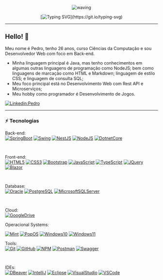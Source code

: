 <div align="center" > 

![waving](https://capsule-render.vercel.app/api?type=waving&height=90&color=gradient)
 
[![Typing SVG](https://readme-typing-svg.demolab.com?font=Dosis&size=60&duration=3000&pause=1000&color=22AE43&background=6DA3FF00&center=true&vCenter=true&random=false&width=550&height=90&lines=Bem-vindo(a)+Visitante!;Meu+nome+%C3%A9+Pedro!;Desenvolvedor+Web!)](https://git.io/typing-svg)
</div>

____

## Hello! 👋

Meu nome é Pedro, tenho 26 anos, curso Ciências da Computação e sou Desenvolvedor Web com foco em Back-end.

* Minha linguagem principal é Java, mas tenho conhecimentos em algumas outras linguagens de programação como NodeJS; bem como linguagens de marcação como HTML e Markdown; linguagem de estilo CSS; e linguagem de consulta SQL;
* Meu foco principal está no Desenvolvimento Web com Rest API e Microserviços;
* Meu hobby como programador é Desenvolvimento de Jogos.

[![Linkedin:Pedro](https://img.shields.io/badge/-Linkedin-blue?style=flat&logo=Linkedin&logoColor=white&link=https://www.linkedin.com/in/ipeeeed/)](https://www.linkedin.com/in/ipeeeed/)

____

### ⚡ Tecnologias

<div display="inline">

Back-end: <br>
[![SpringBoot](https://img.shields.io/badge/Spring_Boot-%236DB33F?style=flat&logo=springboot&logoColor=white)](https://docs.spring.io/spring-boot/index.html)
[![Swing](https://img.shields.io/badge/Java_Swing-%231B6AC6?style=flat&logo=smashingmagazine&logoColor=white)](https://docs.oracle.com/javase%2F7%2Fdocs%2Fapi%2F/javax/swing/package-summary.html)
[![NestJS](https://img.shields.io/badge/NestJS-%23E0234E?style=flat&logo=nestjs&logoColor=white)](https://docs.nestjs.com/)
[![NodeJS](https://img.shields.io/badge/NodeJS-%235FA04E?style=flat&logo=nodedotjs&logoColor=white)](https://nodejs.org/en/learn/getting-started/introduction-to-nodejs)
[![DotnetCore](https://img.shields.io/badge/C%23-%23512BD4?logo=dotnet&logoColor=%23512BD4&label=Dotnet%20Core&labelColor=black)](https://dotnet.microsoft.com/en-us/download)

<br>

Front-end: <br>
[![HTML5](https://img.shields.io/badge/-HTML5-E34F26?style=flat&logo=html5&logoColor=white)](https://devdocs.io/html/)
[![CSS3](https://img.shields.io/badge/-CSS3-1572B6?style=flat&logo=css3)](https://devdocs.io/css/)
[![Bootstrap](https://img.shields.io/badge/Bootstrap-%237952B3?style=flat&logo=bootstrap&logoColor=%23CFA9D9)](https://getbootstrap.com/docs/4.1/getting-started/introduction/)
[![JavaScript](https://img.shields.io/badge/-JavaScript-black?style=flat&logo=javascript)](https://devdocs.io/javascript/)
[![TypeScript](https://img.shields.io/badge/TypeScript-black?style=flat&logo=typescript&logoColor=007ACC)](https://www.typescriptlang.org/docs/)
[![JQuery](https://img.shields.io/badge/JQuery-white?style=flat&logo=jquery&logoColor=%230769AD)](https://api.jquery.com/)
[![Blazor](https://img.shields.io/badge/-Blazor-black?style=flat&logo=blazor&logoColor=%23512BD4)](https://dotnet.microsoft.com/en-us/apps/aspnet/web-apps/blazor)

<!-- [![Angular](https://img.shields.io/badge/Angular-black?logo=angular&logoColor=DD0031)](https://v17.angular.io/docs)
[![React](https://img.shields.io/badge/React-black?style=flat&logo=react&logoColor=%2361DAFB)](https://legacy.reactjs.org/docs/getting-started.html)
[![VueJs](https://img.shields.io/badge/VueJs-black?style=flat&logo=vuedotjs&logoColor=%234FC08D)](https://vuejs.org/guide/introduction.html) -->
<br>

Database: <br>
[![Oracle](https://img.shields.io/badge/Oracle-%23F80000?style=flat&logo=oracle&logoColor=white)](https://www.w3schools.com/sql/)
[![PostgreSQL](https://img.shields.io/badge/Postgresql-%234169E1?style=flat&logo=postgresql&logoColor=white)](https://www.w3schools.com/postgresql/index.php)
[![MicrosoftSQLServer](https://img.shields.io/badge/SQLServer-%23CC2927?style=flat&logo=microsoftsqlserver&logoColor=white)](https://www.w3schools.com/sql/)

<!-- ![MongoDb](https://img.shields.io/badge/MongoDB-black?style=flat&logo=mongodb&logoColor=%2347A248) -->
<br>

Cloud: <br>
[![GoogleDrive](https://img.shields.io/badge/Google_Drive-%234285F4?style=flat&logo=googledrive&logoColor=white)](https://www.google.com/intl/pt-br/drive/about.html)
<br>

Operacional Systems: <br>
<!-- [![Manjaro](https://img.shields.io/badge/Manjaro-35BF5C?logo=manjaro&logoColor=white)](https://manjaro.org/) -->

[![Mint](https://img.shields.io/badge/Mint-87CF3E?logo=linuxmint&logoColor=white)](https://www.linuxmint.com/download.php)
[![PopOS](https://img.shields.io/badge/PopOS-48B9C7?style=flat&logo=popos&logoColor=white)](https://pop.system76.com/)
[![Windows10](https://img.shields.io/badge/Windows_10-%230078D4?style=flat&logo=windowsxp&logoColor=white)](https://www.microsoft.com/pt-br/software-download/windows10%20)
[![Windows11](https://img.shields.io/badge/Windows_11-%230078D4?style=flat&logo=windows11&logoColor=white)](https://www.microsoft.com/pt-br/software-download/windows11)
<br>

Tools: <br>
[![Git](https://img.shields.io/badge/-Git-black?style=flat&logo=git)](https://git-scm.com/)
[![GitHub](https://img.shields.io/badge/-GitHub-black?style=flat&logo=github)](https://github.com/)
[![NPM](https://img.shields.io/badge/NPM-%23CB3837?style=flat&logo=npm&logoColor=white)](https://docs.npmjs.com/creating-a-new-npm-user-account)
[![Postman](https://img.shields.io/badge/Postman-%23FF6C37?style=flat&logo=postman&logoColor=black)](https://www.postman.com/)
[![Swagger](https://img.shields.io/badge/Swagger-%2385EA2D?style=flat&logo=swagger&logoColor=black)](https://swagger.io/docs/)

<!-- [![Docker](https://img.shields.io/badge/-Docker-2496ED?style=flat&logo=docker&logoColor=white)](https://docs.docker.com/) -->
<br>

IDEs: <br>
[![DBeaver](https://img.shields.io/badge/Dbeaver-%236b3e2c?style=flat&logo=dbeaver)](https://dbeaver.com/)
[![IntelliJ](https://img.shields.io/badge/-IntelliJ%20IDEA-black?style=flat&logo=intellij-idea&logoColor=white)](https://www.jetbrains.com/pt-br/idea/)
[![Eclipse](https://img.shields.io/badge/-Eclipse-6232a8?style=flat&logo=eclipse&logoColor=white)](https://eclipseide.org/)
[![VisualStudio](https://img.shields.io/badge/-Visual_Studio-black?style=flat&logo=visualstudio&logoColor=%235C2D91)](https://visualstudio.microsoft.com/pt-br/vs/community/)
[![VSCode](https://img.shields.io/badge/-VSCode-black?style=flat&logo=visualstudiocode&logoColor=%23007ACC)](https://code.visualstudio.com/)

</div>
